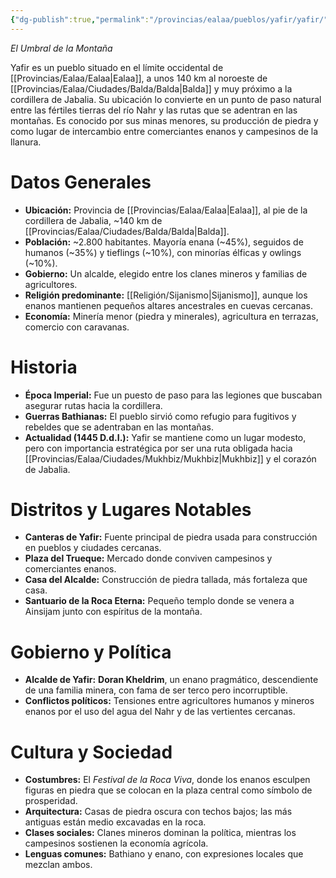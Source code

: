 ```yaml
---
{"dg-publish":true,"permalink":"/provincias/ealaa/pueblos/yafir/yafir/"}
---
```


_El Umbral de la Montaña_

Yafir es un pueblo situado en el límite occidental de [[Provincias/Ealaa/Ealaa\|Ealaa]], a unos 140 km al noroeste de [[Provincias/Ealaa/Ciudades/Balda/Balda\|Balda]] y muy próximo a la cordillera de Jabalia. Su ubicación lo convierte en un punto de paso natural entre las fértiles tierras del río Nahr y las rutas que se adentran en las montañas. Es conocido por sus minas menores, su producción de piedra y como lugar de intercambio entre comerciantes enanos y campesinos de la llanura.

# Datos Generales
- **Ubicación:** Provincia de [[Provincias/Ealaa/Ealaa\|Ealaa]], al pie de la cordillera de Jabalia, ~140 km de [[Provincias/Ealaa/Ciudades/Balda/Balda\|Balda]].
- **Población:** ~2.800 habitantes. Mayoría enana (~45%), seguidos de humanos (~35%) y tieflings (~10%), con minorías élficas y owlings (~10%).
- **Gobierno:** Un alcalde, elegido entre los clanes mineros y familias de agricultores.
- **Religión predominante:** [[Religión/Sijanismo\|Sijanismo]], aunque los enanos mantienen pequeños altares ancestrales en cuevas cercanas.
- **Economía:** Minería menor (piedra y minerales), agricultura en terrazas, comercio con caravanas.

# Historia
- **Época Imperial:** Fue un puesto de paso para las legiones que buscaban asegurar rutas hacia la cordillera.
- **Guerras Bathianas:** El pueblo sirvió como refugio para fugitivos y rebeldes que se adentraban en las montañas.
- **Actualidad (1445 D.d.I.):** Yafir se mantiene como un lugar modesto, pero con importancia estratégica por ser una ruta obligada hacia [[Provincias/Ealaa/Ciudades/Mukhbiz/Mukhbiz\|Mukhbiz]] y el corazón de Jabalia.

# Distritos y Lugares Notables
- **Canteras de Yafir:** Fuente principal de piedra usada para construcción en pueblos y ciudades cercanas.
- **Plaza del Trueque:** Mercado donde conviven campesinos y comerciantes enanos.
- **Casa del Alcalde:** Construcción de piedra tallada, más fortaleza que casa.
- **Santuario de la Roca Eterna:** Pequeño templo donde se venera a Ainsijam junto con espíritus de la montaña.

# Gobierno y Política
- **Alcalde de Yafir:** **Doran Kheldrim**, un enano pragmático, descendiente de una familia minera, con fama de ser terco pero incorruptible.
- **Conflictos políticos:** Tensiones entre agricultores humanos y mineros enanos por el uso del agua del Nahr y de las vertientes cercanas.
# Cultura y Sociedad
- **Costumbres:** El _Festival de la Roca Viva_, donde los enanos esculpen figuras en piedra que se colocan en la plaza central como símbolo de prosperidad.
- **Arquitectura:** Casas de piedra oscura con techos bajos; las más antiguas están medio excavadas en la roca.
- **Clases sociales:** Clanes mineros dominan la política, mientras los campesinos sostienen la economía agrícola.
- **Lenguas comunes:** Bathiano y enano, con expresiones locales que mezclan ambos.